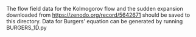 The flow field data for the Kolmogorov flow and the sudden expansion downloaded from https://zenodo.org/record/5642671 should be saved to this directory.
Data for Burgers' equation can be generated by running BURGERS_1D.py
